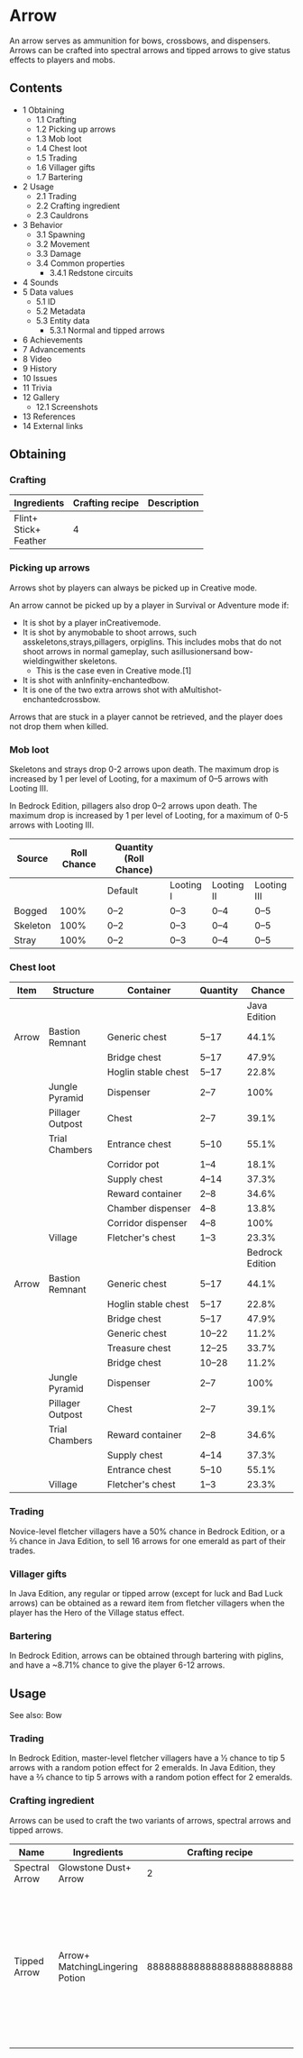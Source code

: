 # Arrow
An arrow serves as ammunition for bows, crossbows, and dispensers. Arrows can be crafted into spectral arrows and tipped arrows to give status effects to players and mobs.

## Contents
- 1 Obtaining
	- 1.1 Crafting
	- 1.2 Picking up arrows
	- 1.3 Mob loot
	- 1.4 Chest loot
	- 1.5 Trading
	- 1.6 Villager gifts
	- 1.7 Bartering
- 2 Usage
	- 2.1 Trading
	- 2.2 Crafting ingredient
	- 2.3 Cauldrons
- 3 Behavior
	- 3.1 Spawning
	- 3.2 Movement
	- 3.3 Damage
	- 3.4 Common properties
		- 3.4.1 Redstone circuits
- 4 Sounds
- 5 Data values
	- 5.1 ID
	- 5.2 Metadata
	- 5.3 Entity data
		- 5.3.1 Normal and tipped arrows
- 6 Achievements
- 7 Advancements
- 8 Video
- 9 History
- 10 Issues
- 11 Trivia
- 12 Gallery
	- 12.1 Screenshots
- 13 References
- 14 External links

## Obtaining
### Crafting
| Ingredients                   | Crafting recipe | Description |
|-------------------------------|-----------------|-------------|
| Flint+<br/>Stick+<br/>Feather | 4               |             |

### Picking up arrows
Arrows shot by players can always be picked up in Creative mode.

An arrow cannot be picked up by a player in Survival or Adventure mode if: 

- It is shot by a player inCreativemode.
- It is shot by anymobable to shoot arrows, such asskeletons,strays,pillagers, orpiglins. This includes mobs that do not shoot arrows in normal gameplay, such asillusionersand bow-wieldingwither skeletons.
	- This is the case even in Creative mode.[1]
- It is shot with anInfinity-enchantedbow.
- It is one of the two extra arrows shot with aMultishot-enchantedcrossbow.

Arrows that are stuck in a player cannot be retrieved, and the player does not drop them when killed.

### Mob loot
Skeletons and strays drop 0-2 arrows upon death. The maximum drop is increased by 1 per level of Looting, for a maximum of 0–5 arrows with Looting III.

In Bedrock Edition, pillagers also drop 0–2 arrows upon death. The maximum drop is increased by 1 per level of Looting, for a maximum of 0-5 arrows with Looting III.

| Source   | Roll Chance | Quantity (Roll Chance) |           |            |             |
|----------|-------------|------------------------|-----------|------------|-------------|
|          |             | Default                | Looting I | Looting II | Looting III |
| Bogged   | 100%        | 0–2                    | 0–3       | 0–4        | 0–5         |
| Skeleton | 100%        | 0–2                    | 0–3       | 0–4        | 0–5         |
| Stray    | 100%        | 0–2                    | 0–3       | 0–4        | 0–5         |

### Chest loot
| Item  | Structure        | Container           | Quantity | Chance          |
|-------|------------------|---------------------|----------|-----------------|
|       |                  |                     |          | Java Edition    |
| Arrow | Bastion Remnant  | Generic chest       | 5–17     | 44.1%           |
|       |                  | Bridge chest        | 5–17     | 47.9%           |
|       |                  | Hoglin stable chest | 5–17     | 22.8%           |
|       | Jungle Pyramid   | Dispenser           | 2–7      | 100%            |
|       | Pillager Outpost | Chest               | 2–7      | 39.1%           |
|       | Trial Chambers   | Entrance chest      | 5–10     | 55.1%           |
|       |                  | Corridor pot        | 1–4      | 18.1%           |
|       |                  | Supply chest        | 4–14     | 37.3%           |
|       |                  | Reward container    | 2–8      | 34.6%           |
|       |                  | Chamber dispenser   | 4–8      | 13.8%           |
|       |                  | Corridor dispenser  | 4–8      | 100%            |
|       | Village          | Fletcher's chest    | 1–3      | 23.3%           |
|       |                  |                     |          | Bedrock Edition |
| Arrow | Bastion Remnant  | Generic chest       | 5–17     | 44.1%           |
|       |                  | Hoglin stable chest | 5–17     | 22.8%           |
|       |                  | Bridge chest        | 5–17     | 47.9%           |
|       |                  | Generic chest       | 10–22    | 11.2%           |
|       |                  | Treasure chest      | 12–25    | 33.7%           |
|       |                  | Bridge chest        | 10–28    | 11.2%           |
|       | Jungle Pyramid   | Dispenser           | 2–7      | 100%            |
|       | Pillager Outpost | Chest               | 2–7      | 39.1%           |
|       | Trial Chambers   | Reward container    | 2–8      | 34.6%           |
|       |                  | Supply chest        | 4–14     | 37.3%           |
|       |                  | Entrance chest      | 5–10     | 55.1%           |
|       | Village          | Fletcher's chest    | 1–3      | 23.3%           |

### Trading
Novice-level fletcher villagers have a 50% chance in Bedrock Edition, or a 2⁄3 chance in Java Edition, to sell 16 arrows for one emerald as part of their trades.

### Villager gifts
In Java Edition, any regular or tipped arrow (except for luck and Bad Luck arrows) can be obtained as a reward item from fletcher villagers when the player has the Hero of the Village status effect.

### Bartering
In Bedrock Edition, arrows can be obtained through bartering with piglins, and have a ~8.71% chance to give the player 6-12 arrows.

## Usage
See also: Bow

### Trading
In Bedrock Edition, master-level fletcher villagers have a 1⁄2 chance to tip 5 arrows with a random potion effect for 2 emeralds. In Java Edition, they have a 2⁄3 chance to tip 5 arrows with a random potion effect for 2 emeralds.

### Crafting ingredient
Arrows can be used to craft the two variants of arrows, spectral arrows and tipped arrows.

| Name           | Ingredients                         | Crafting recipe           | Description                                                                                                                                                                                                                                      |
|----------------|-------------------------------------|---------------------------|--------------------------------------------------------------------------------------------------------------------------------------------------------------------------------------------------------------------------------------------------|
| Spectral Arrow | Glowstone Dust+<br/>Arrow           | 2                         | ‌[Java Edition  only]                                                                                                                                                                                                                            |
| Tipped Arrow   | Arrow+<br/>MatchingLingering Potion | 8888888888888888888888888 | Arrows of Decay are exclusive toBedrock Editionunless obtained viacommands. Arrows of Luck are exclusive toJava Edition. A custom potion obtained viacommandscannot craft arrows with the potion's custom name, lore, or the`CustomPotionColor`. |

